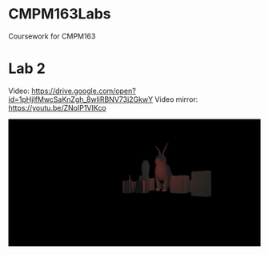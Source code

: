 # CMPM163Labs
Coursework for CMPM163
#
# Lab 2
Video: https://drive.google.com/open?id=1pHjIfMwcSaKnZgh_8wliRBNV73j2GkwY
Video mirror: https://youtu.be/ZNoIP1VIKco

![](media/Lab2_part2.png)
